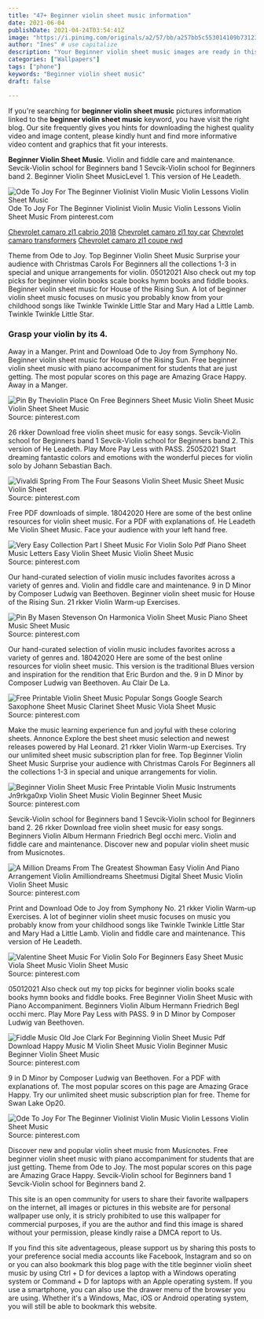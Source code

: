 ```yaml
---
title: "47+ Beginner violin sheet music information"
date: 2021-06-04
publishDate: 2021-04-24T03:54:41Z
image: "https://i.pinimg.com/originals/a2/57/bb/a257bb5c553014109b731230fd14f00b.jpg"
author: "Ines" # use capitalize
description: "Your Beginner violin sheet music images are ready in this website. Beginner violin sheet music are a topic that is being searched for and liked by netizens today. You can Find and Download the Beginner violin sheet music files here. Get all royalty-free photos."
categories: ["Wallpapers"]
tags: ["phone"]
keywords: "Beginner violin sheet music"
draft: false

---
```


If you're searching for **beginner violin sheet music** pictures information linked to the **beginner violin sheet music** keyword, you have visit the right  blog.  Our site frequently  gives you  hints  for downloading  the highest  quality video and image  content, please kindly hunt and find more informative video content and graphics  that fit your interests.

**Beginner Violin Sheet Music**. Violin and fiddle care and maintenance. Sevcik-Violin school for Beginners band 1 Sevcik-Violin school for Beginners band 2. Beginner Violin Sheet MusicLevel 1. This version of He Leadeth.

![Ode To Joy For The Beginner Violinist Violin Music Violin Lessons Violin Sheet Music](https://i.pinimg.com/originals/a2/57/bb/a257bb5c553014109b731230fd14f00b.jpg "Ode To Joy For The Beginner Violinist Violin Music Violin Lessons Violin Sheet Music")
Ode To Joy For The Beginner Violinist Violin Music Violin Lessons Violin Sheet Music From pinterest.com

[Chevrolet camaro zl1 cabrio 2018](/chevrolet-camaro-zl1-cabrio-2018/)
[Chevrolet camaro zl1 toy car](/chevrolet-camaro-zl1-toy-car/)
[Chevrolet camaro transformers](/chevrolet-camaro-transformers/)
[Chevrolet camaro zl1 coupe rwd](/chevrolet-camaro-zl1-coupe-rwd/)

Theme from Ode to Joy. Top Beginner Violin Sheet Music Surprise your audience with Christmas Carols For Beginners all the collections 1-3 in special and unique arrangements for violin. 05012021 Also check out my top picks for beginner violin books scale books hymn books and fiddle books. Beginner violin sheet music for House of the Rising Sun. A lot of beginner violin sheet music focuses on music you probably know from your childhood songs like Twinkle Twinkle Little Star and Mary Had a Little Lamb. Twinkle Twinkle Little Star.

### Grasp your violin by its 4.

Away in a Manger. Print and Download Ode to Joy from Symphony No. Beginner violin sheet music for House of the Rising Sun. Free beginner violin sheet music with piano accompaniment for students that are just getting. The most popular scores on this page are Amazing Grace Happy. Away in a Manger.


![Pin By Theviolin Place On Free Beginners Sheet Music Violin Sheet Music Violin Sheet Sheet Music](https://i.pinimg.com/originals/ab/91/8b/ab918b0477a08e243522e66239bc9e1d.jpg "Pin By Theviolin Place On Free Beginners Sheet Music Violin Sheet Music Violin Sheet Sheet Music")
Source: pinterest.com

26 rkker Download free violin sheet music for easy songs. Sevcik-Violin school for Beginners band 1 Sevcik-Violin school for Beginners band 2. This version of He Leadeth. Play More Pay Less with PASS. 25052021 Start dreaming fantastic colors and emotions with the wonderful pieces for violin solo by Johann Sebastian Bach.

![Vivaldi Spring From The Four Seasons Violin Sheet Music Sheet Music Violin Sheet](https://i.pinimg.com/originals/84/10/9c/84109cde49b63536ac81b0bd31711965.png "Vivaldi Spring From The Four Seasons Violin Sheet Music Sheet Music Violin Sheet")
Source: pinterest.com

Free PDF downloads of simple. 18042020 Here are some of the best online resources for violin sheet music. For a PDF with explanations of. He Leadeth Me Violin Sheet Music. Face your audience with your left hand free.

![Very Easy Collection Part I Sheet Music For Violin Solo Pdf Piano Sheet Music Letters Easy Violin Sheet Music Violin Sheet Music](https://i.pinimg.com/originals/85/e3/a1/85e3a13d153046b9b6c91a525db30063.gif "Very Easy Collection Part I Sheet Music For Violin Solo Pdf Piano Sheet Music Letters Easy Violin Sheet Music Violin Sheet Music")
Source: pinterest.com

Our hand-curated selection of violin music includes favorites across a variety of genres and. Violin and fiddle care and maintenance. 9 in D Minor by Composer Ludwig van Beethoven. Beginner violin sheet music for House of the Rising Sun. 21 rkker Violin Warm-up Exercises.

![Pin By Masen Stevenson On Harmonica Violin Sheet Music Piano Sheet Music Sheet Music](https://i.pinimg.com/736x/94/00/e5/9400e5cc9593f00ec6cc7d28f1e312cb.jpg "Pin By Masen Stevenson On Harmonica Violin Sheet Music Piano Sheet Music Sheet Music")
Source: pinterest.com

Our hand-curated selection of violin music includes favorites across a variety of genres and. 18042020 Here are some of the best online resources for violin sheet music. This version is the traditional Blues version and inspiration for the rendition that Eric Burdon and the. 9 in D Minor by Composer Ludwig van Beethoven. Au Clair De La.

![Free Printable Violin Sheet Music Popular Songs Google Search Saxophone Sheet Music Clarinet Sheet Music Viola Sheet Music](https://i.pinimg.com/originals/a2/d0/43/a2d04366b08806b04a75d2ce90cf9278.png "Free Printable Violin Sheet Music Popular Songs Google Search Saxophone Sheet Music Clarinet Sheet Music Viola Sheet Music")
Source: pinterest.com

Make the music learning experience fun and joyful with these coloring sheets. Annonce Explore the best sheet music selection and newest releases powered by Hal Leonard. 21 rkker Violin Warm-up Exercises. Try our unlimited sheet music subscription plan for free. Top Beginner Violin Sheet Music Surprise your audience with Christmas Carols For Beginners all the collections 1-3 in special and unique arrangements for violin.

![Beginner Violin Sheet Music Free Printable Violin Music Instruments Jn9rkga0xp Violin Sheet Music Violin Beginner Sheet Music](https://i.pinimg.com/originals/93/4c/3d/934c3d8bb1edfe48b1ae55f12b58b14e.jpg "Beginner Violin Sheet Music Free Printable Violin Music Instruments Jn9rkga0xp Violin Sheet Music Violin Beginner Sheet Music")
Source: pinterest.com

Sevcik-Violin school for Beginners band 1 Sevcik-Violin school for Beginners band 2. 26 rkker Download free violin sheet music for easy songs. Beginners Violin Album Hermann Friedrich Begl occhi merc. Violin and fiddle care and maintenance. Discover new and popular violin sheet music from Musicnotes.

![A Million Dreams From The Greatest Showman Easy Violin And Piano Arrangement Violin Amilliondreams Sheetmusi Digital Sheet Music Violin Violin Sheet Music](https://i.pinimg.com/originals/37/5d/77/375d7786d505ac19d1df9063eb0a55bd.png "A Million Dreams From The Greatest Showman Easy Violin And Piano Arrangement Violin Amilliondreams Sheetmusi Digital Sheet Music Violin Violin Sheet Music")
Source: pinterest.com

Print and Download Ode to Joy from Symphony No. 21 rkker Violin Warm-up Exercises. A lot of beginner violin sheet music focuses on music you probably know from your childhood songs like Twinkle Twinkle Little Star and Mary Had a Little Lamb. Violin and fiddle care and maintenance. This version of He Leadeth.

![Valentine Sheet Music For Violin Solo For Beginners Easy Sheet Music Viola Sheet Music Violin Sheet Music](https://i.pinimg.com/originals/52/83/aa/5283aa42e9a5f2cf2346d855a03db24f.gif "Valentine Sheet Music For Violin Solo For Beginners Easy Sheet Music Viola Sheet Music Violin Sheet Music")
Source: pinterest.com

05012021 Also check out my top picks for beginner violin books scale books hymn books and fiddle books. Free Beginner Violin Sheet Music with Piano Accompaniment. Beginners Violin Album Hermann Friedrich Begl occhi merc. Play More Pay Less with PASS. 9 in D Minor by Composer Ludwig van Beethoven.

![Fiddle Music Old Joe Clark For Beginning Violin Sheet Music Pdf Download Happy Music M Violin Sheet Music Violin Beginner Music Beginner Violin Sheet Music](https://i.pinimg.com/originals/df/79/2a/df792a1295df213cc7c004f108156e50.png "Fiddle Music Old Joe Clark For Beginning Violin Sheet Music Pdf Download Happy Music M Violin Sheet Music Violin Beginner Music Beginner Violin Sheet Music")
Source: pinterest.com

9 in D Minor by Composer Ludwig van Beethoven. For a PDF with explanations of. The most popular scores on this page are Amazing Grace Happy. Try our unlimited sheet music subscription plan for free. Theme for Swan Lake Op20.

![Ode To Joy For The Beginner Violinist Violin Music Violin Lessons Violin Sheet Music](https://i.pinimg.com/originals/a2/57/bb/a257bb5c553014109b731230fd14f00b.jpg "Ode To Joy For The Beginner Violinist Violin Music Violin Lessons Violin Sheet Music")
Source: pinterest.com

Discover new and popular violin sheet music from Musicnotes. Free beginner violin sheet music with piano accompaniment for students that are just getting. Theme from Ode to Joy. The most popular scores on this page are Amazing Grace Happy. Sevcik-Violin school for Beginners band 1 Sevcik-Violin school for Beginners band 2.

This site is an open community for users to share their favorite wallpapers on the internet, all images or pictures in this website are for personal wallpaper use only, it is stricly prohibited to use this wallpaper for commercial purposes, if you are the author and find this image is shared without your permission, please kindly raise a DMCA report to Us.

If you find this site adventageous, please support us by sharing this posts to your preference social media accounts like Facebook, Instagram and so on or you can also bookmark this blog page with the title beginner violin sheet music by using Ctrl + D for devices a laptop with a Windows operating system or Command + D for laptops with an Apple operating system. If you use a smartphone, you can also use the drawer menu of the browser you are using. Whether it's a Windows, Mac, iOS or Android operating system, you will still be able to bookmark this website.
